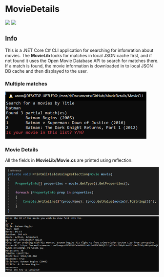 # MovieDetails
 
<img src="https://github.com/Chlorine-trifluoride/MovieDetails/workflows/.NET%20Core%20Build/badge.svg"/>
<img src="https://github.com/Chlorine-trifluoride/MovieDetails/workflows/MSTests/badge.svg"/>


## Info

This is a .NET Core C# CLI application for searching for infomration about movies.
The **MovieLib** looks for matches in local JSON cache first, and if not found it uses the Open Movie Database API to search for matches there. If a match is found, the movie information is downloaded in to local JSON DB cache and then displayed to the user.

### Multiple matches

<img src="https://github.com/Chlorine-trifluoride/MovieDetails/raw/master/Media/multiple_choise.png"/>

### Movie Details

All the fields in **MovieLib/Movie.cs** are printed using reflection.

<img src="https://github.com/Chlorine-trifluoride/MovieDetails/raw/master/Media/reflection.png"/>

<img src="https://github.com/Chlorine-trifluoride/MovieDetails/raw/master/Media/movie_info.png"/>

